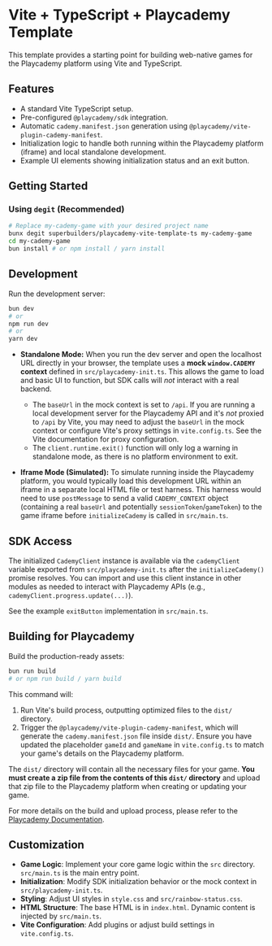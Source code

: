 # Vite + TypeScript + Playcademy Template

This template provides a starting point for building web-native games for the Playcademy platform using Vite and TypeScript.

## Features

- A standard Vite TypeScript setup.
- Pre-configured `@playcademy/sdk` integration.
- Automatic `cademy.manifest.json` generation using `@playcademy/vite-plugin-cademy-manifest`.
- Initialization logic to handle both running within the Playcademy platform (iframe) and local standalone development.
- Example UI elements showing initialization status and an exit button.

## Getting Started

### Using `degit` (Recommended)

```bash
# Replace my-cademy-game with your desired project name
bunx degit superbuilders/playcademy-vite-template-ts my-cademy-game
cd my-cademy-game
bun install # or npm install / yarn install
```

## Development

Run the development server:

```bash
bun dev
# or
npm run dev
# or
yarn dev
```

- **Standalone Mode:** When you run the dev server and open the localhost URL directly in your browser, the template uses a **mock `window.CADEMY` context** defined in `src/playcademy-init.ts`. This allows the game to load and basic UI to function, but SDK calls will _not_ interact with a real backend.

    - The `baseUrl` in the mock context is set to `/api`. If you are running a local development server for the Playcademy API and it's _not_ proxied to `/api` by Vite, you may need to adjust the `baseUrl` in the mock context or configure Vite's proxy settings in `vite.config.ts`. See the Vite documentation for proxy configuration.
    - The `client.runtime.exit()` function will only log a warning in standalone mode, as there is no platform environment to exit.

- **Iframe Mode (Simulated):** To simulate running inside the Playcademy platform, you would typically load this development URL within an iframe in a separate local HTML file or test harness. This harness would need to use `postMessage` to send a valid `CADEMY_CONTEXT` object (containing a real `baseUrl` and potentially `sessionToken`/`gameToken`) to the game iframe before `initializeCademy` is called in `src/main.ts`.

## SDK Access

The initialized `CademyClient` instance is available via the `cademyClient` variable exported from `src/playcademy-init.ts` after the `initializeCademy()` promise resolves. You can import and use this client instance in other modules as needed to interact with Playcademy APIs (e.g., `cademyClient.progress.update(...)`).

See the example `exitButton` implementation in `src/main.ts`.

## Building for Playcademy

Build the production-ready assets:

```bash
bun run build
# or npm run build / yarn build
```

This command will:

1.  Run Vite's build process, outputting optimized files to the `dist/` directory.
2.  Trigger the `@playcademy/vite-plugin-cademy-manifest`, which will generate the `cademy.manifest.json` file inside `dist/`. Ensure you have updated the placeholder `gameId` and `gameName` in `vite.config.ts` to match your game's details on the Playcademy platform.

The `dist/` directory will contain all the necessary files for your game. **You must create a zip file from the contents of this `dist/` directory** and upload that zip file to the Playcademy platform when creating or updating your game.

For more details on the build and upload process, please refer to the [Playcademy Documentation](https://docs.playcademy.net).

## Customization

- **Game Logic**: Implement your core game logic within the `src` directory. `src/main.ts` is the main entry point.
- **Initialization**: Modify SDK initialization behavior or the mock context in `src/playcademy-init.ts`.
- **Styling**: Adjust UI styles in `style.css` and `src/rainbow-status.css`.
- **HTML Structure**: The base HTML is in `index.html`. Dynamic content is injected by `src/main.ts`.
- **Vite Configuration**: Add plugins or adjust build settings in `vite.config.ts`.
